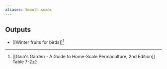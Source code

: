 ```yaml
---
aliases: Smooth sumac
---
```

## Outputs
- [[Winter fruits for birds]][^1]

[^1]: [[Gaia's Garden - A Guide to Home-Scale Permaculture, 2nd Edition]] Table 7-2
